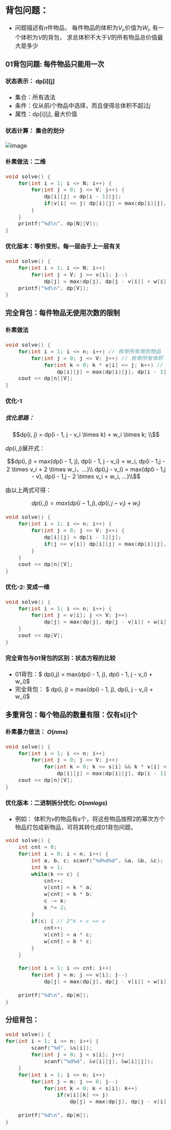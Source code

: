 <font size = 4>

## 背包问题：
* 问题描述有$n$件物品， 每件物品的体积为$V_i$,价值为$W_i$, 有一个体积为$V$的背包， 求总体积不大于$V$的所有物品总价值最大是多少

### 01背包问题: 每件物品只能用一次

#### 状态表示： dp[i][j]
* 集合：所有选法
* 条件：仅从前$i$个物品中选择，而且使得总体积不超过$j$
* 属性：dp[i][j], 最大价值

#### 状态计算： 集合的划分
![image](https://note.youdao.com/yws/api/personal/file/WEB26c5d921f1ada7b602ab5fcf1ef03fe7?method=download&shareKey=b8c76d259aec9500fb6760f4073e01ab)

#### 朴素做法：二维
```c++
void solve() {
    for(int i = 1; i <= N; i++) {
        for(int j = 0; j <= V; j++) {
            dp[i][j] = dp[i - 1][j];
            if(v[i] <= j) dp[i][j] = max(dp[i][j], dp[i - 1][j - v[i]] + w[i]);
        }
    }
    printf("%d\n", dp[N][V]);
}
```

#### 优化版本：等价变形，每一层由于上一层有关
```c++
void solve() {
    for(int i = 1; i <= N; i++) 
        for(int j = V; j >= v[i]; j--) 
            dp[j] = max(dp[j], dp[j - v[i]] + w[i]);
    printf("%d\n", dp[V]);
}
```

### 完全背包：每件物品无使用次数的限制
#### 朴素做法
```c++
void solve() {
    for(int i = 1; i <= n; i++) // 枚举所有用到物品
        for(int j = 0; j <= V; j++) // 枚举所有体积
            for(int k = 0; k * v[i] <= j; k++) // 枚举每件物品用到的次数
                dp[i][j] = max(dp[i][j], dp[i - 1][j - k * v[i]] + w[i] * k);
    cout << dp[n][V];
}
```
#### 优化-1
##### 优化思路：

```math
dp(i, j) = dp(i - 1, j - v_i \times k) + w_i \times k; \\
```

$dp(i, j)$展开式：

```math
dp(i, j) = max(dp(i - 1, j), dp(i - 1, j - v_i) + w_i, dp(i - 1,j - 2 \times v_i + 2 \times w_i，...)\\
dp(i,j - v_i) = max(dp(i - 1,j - v), dp(i - 1,j - 2 \times v_i + w_i, ...)\\
```

由以上两式可得：

```math
dp(i, j) = max(dp(i - 1, j), dp(i, j - v_i) + w_i)
```


```c++
void solve() {
    for(int i = 1; i <= n; i++) {
        for(int j = 0; j <= V; j++) {
            dp[i][j] = dp[i - 1][j];
            if(j >= v[i]) dp[i][j] = max(dp[i][j], dp[i][j - v[i]] + w[i]);
        }
    }
    cout << dp[n][V];
}
```

#### 优化-2: 变成一维

```c++
void solve() {
    for(int i = 1; i <= n; i++) {
        for(int j = v[i]; j <= V; j++) 
            dp[j] = max(dp[j], dp[j - v[i]] + w[i]);
    }
    cout << dp[V];
}
```

#### 完全背包与01背包的区别：状态方程的比较
* 01背包：$ dp(i,j) = max(dp(i - 1, j), dp(i - 1, j - v_i) + w_i)$
* 完全背包： $ dp(i, j) = max(dp(i - 1, j), dp(i, j - v_i) + w_i)$

### 多重背包：每个物品的数量有限：仅有s[i]个

#### 朴素暴力做法： $O(nms)$

```c++
void solve() {
    for(int i = 1; i <= n; i++) 
        for(int j = 0; j <= V; j++) 
            for(int k = 0; k <= s[i] && k * v[i] <= j; k++)
                dp[i][j] = max(dp[i][j], dp[i - 1][j - k * v[i]] + w[i] * k);
    cout << dp[n][V];
}
```

#### 优化版本：二进制拆分优化: $O(nmlogs)$

* 例如： 体积为$v$的物品有$s$个，将这些物品按照2的幂次方个物品打包成新物品，可将其转化成01背包问题。


```c++
void solve() {
    int cnt = 0;
    for(int i = 0; i < n; i++) {
        int a, b, c; scanf("%d%d%d", &a, &b, &c);
        int k = 1;
        while(k <= c) {
            cnt++;
            v[cnt] = k * a;
            w[cnt] = k * b;
            c -= k;
            k *= 2;
        }
        if(c) { // 2^k + c == v
            cnt++;
            v[cnt] = a * c;
            w[cnt] = b * c;
        }
    }
    
    for(int i = 1; i <= cnt; i++)
        for(int j = m; j >= v[i]; j--)
            dp[j] = max(dp[j], dp[j - v[i]] + w[i]);
            
    printf("%d\n", dp[m]);
}
```


### 分组背包：

```c++
void solve() {
for(int i = 1; i <= n; i++) {
        scanf("%d", &s[i]);
        for(int j = 0; j < s[i]; j++)
            scanf("%d%d", &v[i][j], &w[i][j]);
    }
    for(int i = 1; i <= n; i++) 
        for(int j = m; j >= 0; j--)
            for(int k = 0; k < s[i]; k++)
                if(v[i][k] <= j)
                    dp[j] = max(dp[j], dp[j - v[i][k]] + w[i][k]);
                    
    printf("%d\n", dp[m]);
}
```
</font>
